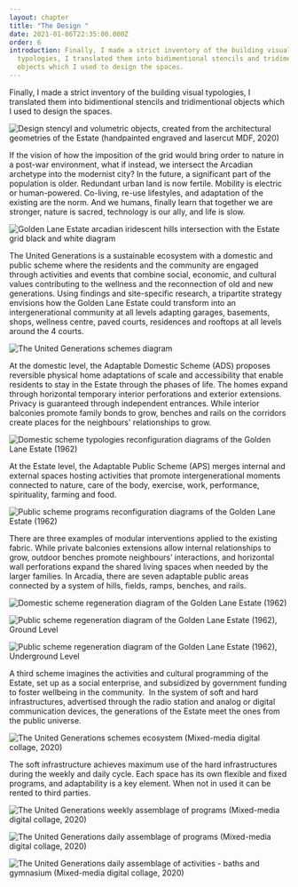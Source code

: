 ```yaml
---
layout: chapter
title: "The Design "
date: 2021-01-06T22:35:00.000Z
order: 6
introduction: Finally, I made a strict inventory of the building visual
  typologies, I translated them into bidimentional stencils and tridimentional
  objects which I used to design the spaces.
---
```

Finally, I made a strict inventory of the building visual typologies, I translated them into bidimentional stencils and tridimentional objects which I used to design the spaces.

![Design stencyl and volumetric objects, created from the architectural geometries of the Estate (handpainted engraved and lasercut MDF, 2020)](/assets/uploads/the-united-generations_2020_table.jpg "Design stencyl and volumetric objects, created from the architectural geometries of the Estate (handpainted engraved and lasercut 2020)")

 If the vision of how the imposition of the grid would bring order to nature in a post-war environment, what if instead, we intersect the Arcadian archetype into the modernist city? In the future, a significant part of the population is older. Redundant urban land is now fertile. Mobility is electric or human-powered. Co-living, re-use lifestyles, and adaptation of the existing are the norm. And we humans, finally learn that together we are stronger, nature is sacred, technology is our ally, and life is slow.

![Golden Lane Estate arcadian iridescent hills intersection with the Estate grid black and white diagram](/assets/uploads/hills-diagram.jpg "Golden Lane Estate grid-arcadian hills intersection diagram")

The United Generations is a sustainable ecosystem with a domestic and public scheme where the residents and the community are engaged through activities and events that combine social, economic, and cultural values contributing to the wellness and the reconnection of old and new generations. Using findings and site-specific research, a tripartite strategy envisions how the Golden Lane Estate could transform into an intergenerational community at all levels adapting garages, basements, shops, wellness centre, paved courts, residences and rooftops at all levels around the 4 courts. 

![The United Generations schemes diagram](/assets/uploads/ug-scheme.jpg "The United Generations schemes diagram")

At the domestic level, the Adaptable Domestic Scheme (ADS) proposes reversible physical home adaptations of scale and accessibility that enable residents to stay in the Estate through the phases of life. The homes expand through horizontal temporary interior perforations and exterior extensions. Privacy is guaranteed through independent entrances. While interior balconies promote family bonds to grow, benches and rails on the corridors create places for the neighbours' relationships to grow.

![Domestic scheme typologies reconfiguration diagrams of the Golden Lane Estate (1962)](/assets/uploads/the-united-generations_2020_scheme-diagrams.jpg "Domestic scheme typologies reconfiguration diagrams of the Golden Lane Estate (1962)")

At the Estate level, the Adaptable Public Scheme (APS) merges internal and external spaces hosting activities that promote intergenerational moments connected to nature, care of the body, exercise, work, performance, spirituality, farming and food.

![Public scheme programs reconfiguration diagrams of the Golden Lane Estate (1962)](/assets/uploads/the-united-generations_2020_scheme-diagrams2.jpg "Public scheme programs reconfiguration diagrams of the Golden Lane Estate (1962)")

There are three examples of modular interventions applied to the existing fabric. While private balconies extensions allow internal relationships to grow, outdoor benches promote neighbours’ interactions, and horizontal wall perforations expand the shared living spaces when needed by the larger families. In Arcadia, there are seven adaptable public areas connected by a system of hills, fields, ramps, benches, and rails.

![Domestic scheme regeneration diagram of the Golden Lane Estate (1962)](/assets/uploads/the-united-generations_2020_portfolio2.jpg "Domestic scheme regeneration diagram of the Golden Lane Estate (1962)")

![Public scheme regeneration diagram of the Golden Lane Estate (1962), Ground Level](/assets/uploads/the-united-generations_2020_portfolio22.jpg "Public scheme regeneration diagram of the Golden Lane Estate (1962), Ground Level")

![Public scheme regeneration diagram of the Golden Lane Estate (1962), Underground Level](/assets/uploads/the-united-generations_2020_portfolio23.jpg "Public scheme regeneration diagram of the Golden Lane Estate (1962), Underground Level")

A third scheme imagines the activities and cultural programming of the Estate, set up as a social enterprise, and subsidized by government funding to foster wellbeing in the community.  In the system of soft and hard infrastructures, advertised through the radio station and analog or digital communication devices, the generations of the Estate meet the ones from the public universe.

![The United Generations schemes ecosystem (Mixed-media digital collage, 2020)](/assets/uploads/the-united-generations_2020-diagrams3.jpg "The United Generations schemes ecosystem (Mixed-media digital collage, 2020)")

The soft infrastructure achieves maximum use of the hard infrastructures during the weekly and daily cycle. Each space has its own flexible and fixed programs, and adaptability is a key element. When not in used it can be rented to third parties.

![The United Generations weekly assemblage of programs (Mixed-media digital collage, 2020)](/assets/uploads/ug-activity-diagram.jpg "The United Generations weekly assemblage of programs (Mixed-media digital collage, 2020)")

![The United Generations daily assemblage of programs (Mixed-media digital collage, 2020)](/assets/uploads/the-united-generations_2020-diagrams4.jpg "The United Generations daily assemblage of programs (Mixed-media digital collage, 2020)")

![The United Generations daily assemblage of activities - baths and gymnasium (Mixed-media digital collage, 2020)](/assets/uploads/the-united-generations_2020-diagrams5.jpg "The United Generations daily assemblage of activities - baths and gymnasium (Mixed-media digital Collage, 2020)")